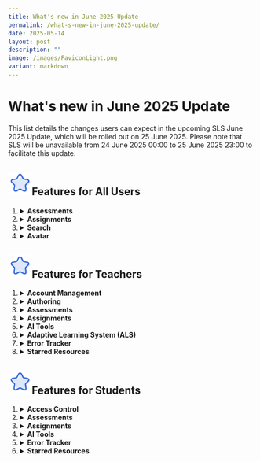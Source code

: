 ```yaml
---
title: What's new in June 2025 Update
permalink: /what-s-new-in-june-2025-update/
date: 2025-05-14
layout: post
description: ""
image: /images/FaviconLight.png
variant: markdown
---
```

<h1>What's new in June 2025 Update</h1>

<p>This list details the changes users can expect in the upcoming SLS June 2025 Update, which will be rolled out on 25 June 2025. Please note that SLS will be unavailable from 24 June 2025 00:00 to 25 June 2025 23:00 to facilitate this update.</p>

<h2><img src="/images/Icons/Star.svg" style="width:3rem; display: inline;">Features for All Users</h2>

<ol>

<li><details><summary><h4 style="margin: 0; display: inline;">Assessments</h4></summary>

<ul>

<li><strong>Direct Login for Assessments</strong>: Teachers and students can choose to log in directly for e-assessments using SLS or MIMS Login. They will be brought directly to their Assessments listing page upon logging in.</li>

</ul></details></li>

<li><details><summary><h4 style="margin: 0; display: inline;">Assignments</h4></summary>

<div style="margin-left: 20px;">
<details><summary><strong>Annotation Enhancements</strong></summary>Teachers and students can more easily differentiate annotations made by a teacher (underline) from those by students (highlight). For annotations made on questions, teachers and students can view the question number with question text as the header of each annotation card.</details>

<details><summary><strong>Due Date Tracking</strong></summary>Teachers and students can filter assignments by multiple status types: Incomplete, Overdue assignments, Overdue Sections, Due in 3 Days, Complete, and Upcoming.</details>

<details><summary><strong>Feedback Fields</strong></summary>Teachers and students will see the "Teacher Comments" field renamed to "Feedback" in Free-Response Questions (FRQs). The existing "Feedback" field will no longer be available.</details>

<details><summary><strong>Past Assignments</strong></summary>Teachers and students can view assignments from their past class groups in the Assignments listing page, making it easier to locate past assignments.</details>

<details><summary><strong>Planner Enhancements</strong></summary>Teachers and students can manage their work by creating tasks, with deadlines, from multiple entry points such as the new task list, module plan, section cover, and learning progress (students only). Teachers and students can attach resources such as sections and modules to these tasks. Students will be prompted when they mark incomplete attachments as complete. Students can also create goals from learning progress as a task and attach relevant self-study resources. The calendar range in the planner will be extended to include the year before and the year after the current year. Teachers can clear planner events en-masse.</details>
</div>

</details></li>

<li><details><summary><h4 style="margin: 0; display: inline;">Search</h4></summary>

<ul>

<li><strong>Search Enhancements</strong>: Teachers and students can view filtered search results based on their assigned and followed subjects and levels when searching for modules in global search, MOE Library and Community Gallery. Teachers and students can view subjects and their corresponding levels as paired information in search results, providing clearer understanding of subject-level relationships. Teachers and students can see a clickable icon on each search result for modules. Clicking on the icon will open the module in a new tab.</li>

</ul></details></li>

<li><details><summary><h4 style="margin: 0; display: inline;">Avatar</h4></summary>

<ul>

<li><strong>Avatar Enhancements</strong>: Teachers and students can click non-AI avatars to view a user's profile.</li>

</ul></details></li>

</ol>

<h2><img src="/images/Icons/Star.svg" style="width:3rem; display: inline;">Features for Teachers</h2>

<ol>

<li><details><summary><h4 style="margin: 0; display: inline;">Account Management</h4></summary>

<ul>

<li><strong>Inactive Account Notifications</strong>: Teachers will receive an SLS email notification if their account becomes inactive due to MIMS inactivity. Their SLS account will be deactivated after a 120-hour (5-day) countdown if their MIMS remains inactive.</li>

</ul></details></li>

<li><details><summary><h4 style="margin: 0; display: inline;">Authoring</h4></summary>

<div style="margin-left: 20px;">
<details><summary><strong>Gamification Enhancements</strong></summary>Teachers can import gamification settings like Details, Experience Points, Game Stories, Collectibles and Leaderboard from other modules in Starred Resources and Library. Teachers can duplicate game stories and collectibles when setting up their gamification conditions. Teachers can add gamification conditions as section/activity prerequisites that regulate students' access. Teachers can switch off viewability of Experience Points (XP) for students. When viewability of XP is switched off, XP and levels will not be displayed for students. However, game stories and collectibles with level conditions will still be awarded.</details>

<details><summary><strong>Live Chat</strong></summary>Teachers can set up Live Chat for both team and non-team discussions. Students and teachers can interact in active Live Chat rooms and view each other's posts live. Teachers can manually end and close Live Chat rooms. The Live Chat room will be converted into a discussion post and past interactions will be stored as comments. Teachers can also set a time limit for Live Chat rooms. Live Chat rooms will close automatically when the time limit is reached. Live Chat will not be accessible in self-study modules and when previewing as student.</details>

<details><summary><strong>Hide Question Number</strong></summary>Teachers can hide question/component numbers in quizzes through the Quiz Details settings.</details>

<details><summary><strong>Click-and-Drop Question Enhancements</strong></summary>Teachers can place and reposition options more precisely in Click-and-Drop questions.</details>

<details><summary><strong>Component Card Enhancements</strong></summary>Teachers can view the component number and corresponding body text as the header of each component during module view and authoring.</details>

<details><summary><strong>Authoring Copilot (ACP) Enhancements</strong></summary>Teachers can upload Google Slides, Docs and Sheets into the Knowledge Base to be used for ACP generation and for Learning Assistant reference (from 4 July 2025). Teachers can access ACP directly from the Add New and Create/Edit subpages.</details>
</div>

</details></li>

<li><details><summary><h4 style="margin: 0; display: inline;">Assessments</h4></summary>

<ul>

<li><strong>Separate Assessment Listing</strong>: Assessments will no longer be shown together with assignments. Instead, teachers can access the Assessments listing page to view all assigned assessments. Teachers can also switch to their student accounts with the shortcut on the Assessments listing page.</li>

</ul></details></li>

<li><details><summary><h4 style="margin: 0; display: inline;">Assignments</h4></summary>

<ul>

<li><strong>@-Mention</strong>: Teachers can use the @-mention feature in notes, annotations, comments, posts and feedback to notify other teachers and students when their attention is needed. The names in the dropdown list for using @-mention will be based on the teachers and assignees of the assignment.</li>

<li><strong>Annotation Enhancements</strong>: Teachers can share notes and annotations from their teacher assignment view with all other assignees of the assignment. Students will see the same referenced note or annotation in their own assignment view. Teachers can choose to notify students when they share notes and annotations from their teacher assignment view.</li>

<li><strong>Heatmap Enhancements</strong>: Teachers can view their student's activity page directly by clicking on the corresponding activity status heatmap cell. Teachers can see section start and due dates when they filter by sections on the heatmap. They can click on the dates to access the Assignment Settings page and adjust the due dates.</li>

</ul></details></li>

<li><details><summary><h4 style="margin: 0; display: inline;">AI Tools</h4></summary>

<ul>

<li><strong>Annotated Feedback Assistant (AFA) Enhancements</strong>: Teachers will be able to set the number of drafts that students can submit to AFA to receive feedback on before their final submission.</li>

<li><strong>Short Answer Feedback Assistant (ShortAnsFA) Enhancements</strong>: Students can submit Google Slides, Docs and Sheets to ShortAnsFA as part of their Free Response Question (FRQ) response to receive feedback. Teachers can edit criterion feedback after an FRQ/Audio Response Question (ARQ) is released.</li>

<li><strong>Data Assistant (DAT) Enhancements</strong>: Teachers will be able to save their DAT analyses results for FRQ responses and Discussion posts for future reference. Teachers can set up DAT so that students can receive quiz level feedback at the end of a quiz based on their performance for questions in the quiz. Teachers will be able to use DAT to analyse the overall performance of their class in a quiz.</li>

</ul></details></li>

<li><details><summary><h4 style="margin: 0; display: inline;">Adaptive Learning System (ALS)</h4></summary>

<ul>

<li><strong>ALS Enhancements</strong>: Teachers can filter to the Learning Outcome level in the student view of the ALS Learning Progress Dashboard (LPD) and sort students based on their ability score. Teachers can see a snapshot of the ability score attained by students when they complete an Adaptive Section in an assignment.</li>

</ul></details></li>

<li><details><summary><h4 style="margin: 0; display: inline;">Error Tracker</h4></summary>

<ul>

<li><strong>Error Tracker Enhancements</strong>: Teachers can quickly access a selected student's error tracker from the Students tab. When viewing as student, teachers can see a listing of attempted modules with the number of tagged errors under the Questions tab. Clicking on "View Questions" under each module will allow teachers to see the list of questions and their associated error counts. A filter has also been added to allow teachers to filter the error tracker by month range and error tag.</li>

</ul></details></li>

<li><details><summary><h4 style="margin: 0; display: inline;">Starred Resources</h4></summary>

<ul>

<li><strong>Starred Resources Enhancements</strong>: Teachers can star and unstar class group and community resources. Teachers can add content from their starred class group resources.</li>

</ul></details></li>

</ol>

<h2><img src="/images/Icons/Star.svg" style="width:3rem; display: inline;">Features for Students</h2>

<ol>

<li><details><summary><h4 style="margin: 0; display: inline;">Access Control</h4></summary>

<ul>

<li><strong>Temporary Passcode Access</strong>: Students can be redirected to the respective landing pages of their URL when logging in with a temporary passcode, even if their password has expired (over 365 days without change).</li>

</ul></details></li>

<li><details><summary><h4 style="margin: 0; display: inline;">Assessments</h4></summary>

<ul>

<li><strong>Assessment Access</strong>: Students can access the Assessments listing page to view all assessments assigned to them. Students cannot view the module structure of upcoming assessments and assignments that require passcodes.</li>

</ul></details></li>

<li><details><summary><h4 style="margin: 0; display: inline;">Assignments</h4></summary>

<ul>

<li><strong>@-Mention</strong>: Students can use the @-mention feature in notes, annotations, comments, posts and feedback to notify teachers when their attention is needed. The names in the dropdown list for using @-mention will be based on the teachers of the assignment.</li>

</ul></details></li>

<li><details><summary><h4 style="margin: 0; display: inline;">AI Tools</h4></summary>

<ul>

<li><strong>Annotated Feedback Assistant (AFA) Enhancements</strong>: Students can use a 'Check' button to receive iterative annotated feedback about their answer and subsequently work on the feedback in a new draft of their response. Students will be able to view past drafts with accompanying annotations.</li>

</ul></details></li>

<li><details><summary><h4 style="margin: 0; display: inline;">Error Tracker</h4></summary>

<ul>

<li><strong>Error Tracker Enhancements</strong>: Under the Questions tab in error trackers, students can view a listing of attempted modules with the number of tagged errors. Clicking on "View Questions" under each module will allow students to see the list of questions and their associated error counts. A filter has also been added to allow students to filter the error tracker by month range and error tag.</li>

</ul></details></li>

<li><details><summary><h4 style="margin: 0; display: inline;">Starred Resources</h4></summary>

<ul>

<li><strong>Starred Resources Enhancements</strong>: Students can star and unstar class group resources.</li>

</ul></details></li>

</ol>